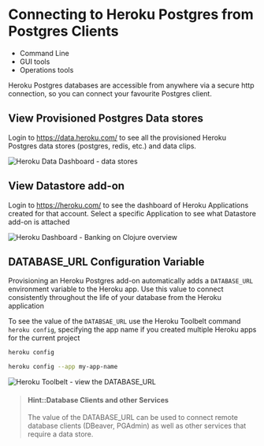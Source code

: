 # Connecting to Heroku Postgres from Postgres Clients

* Command Line
* GUI tools
* Operations tools

Heroku Postgres databases are accessible from anywhere via a secure http connection, so you can connect your favourite Postgres client.

## View Provisioned Postgres Data stores

Login to https://data.heroku.com/ to see all the provisioned Heroku Postgres data stores (postgres, redis, etc.) and data clips.

![Heroku Data Dashboard - data stores](https://raw.githubusercontent.com/practicalli/graphic-design/live/heroku/screenshots/heroku-data-dashboard-datastores.png)

## View Datastore add-on

Login to https://heroku.com/ to see the dashboard of Heroku Applications created for that account.  Select a specific Application to see what Datastore add-on is attached

![Heroku Dashboard - Banking on Clojure overview](https://raw.githubusercontent.com/practicalli/graphic-design/live/heroku/screenshots/heroku-dashboard-banking-on-clojure-staging-overview.png)


## DATABASE_URL Configuration Variable

Provisioning an Heroku Postgres add-on automatically adds a `DATABASE_URL` environment variable to the Heroku app.  Use this value to connect consistently throughout the life of your database from the Heroku application

To see the value of the `DATABSAE_URL` use the Heroku Toolbelt command `heroku config`, specifying the app name if you created multiple Heroku apps for the current project

```bash
heroku config

heroku config --app my-app-name
```

![Heroku Toolbelt - view the DATABASE_URL]()


> #### Hint::Database Clients and other Services
> The value of the DATABASE_URL can be used to connect remote database clients (DBeaver, PGAdmin) as well as other services that require a data store.
